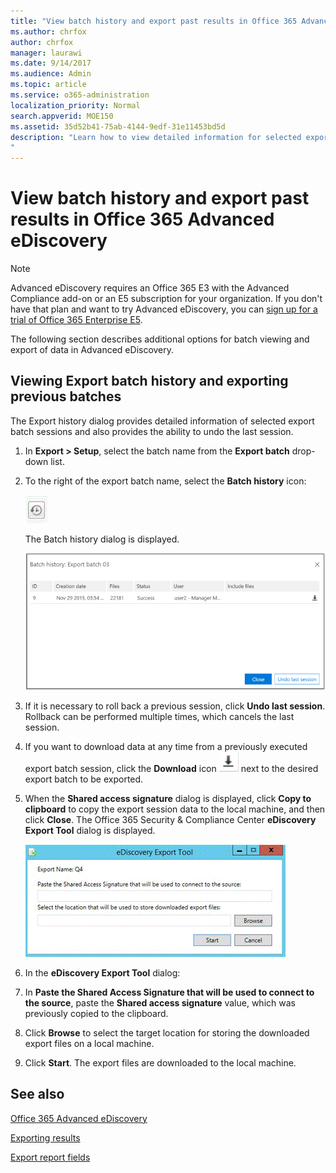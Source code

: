```yaml
---
title: "View batch history and export past results in Office 365 Advanced eDiscovery"
ms.author: chrfox
author: chrfox
manager: laurawi
ms.date: 9/14/2017
ms.audience: Admin
ms.topic: article
ms.service: o365-administration
localization_priority: Normal
search.appverid: MOE150
ms.assetid: 35d52b41-75ab-4144-9edf-31e11453bd5d
description: "Learn how to view detailed information for selected export batch sessions and how to undo the last export session in Office 365 Advanced eDiscovery. 
"
---
```


# View batch history and export past results in Office 365 Advanced eDiscovery

> [!NOTE]
> Advanced eDiscovery requires an Office 365 E3 with the Advanced Compliance add-on or an E5 subscription for your organization. If you don't have that plan and want to try Advanced eDiscovery, you can [sign up for a trial of Office 365 Enterprise E5](https://go.microsoft.com/fwlink/p/?LinkID=698279). 
  
The following section describes additional options for batch viewing and export of data in Advanced eDiscovery. 
  
## Viewing Export batch history and exporting previous batches

The Export history dialog provides detailed information of selected export batch sessions and also provides the ability to undo the last session.
  
1. In **Export \> Setup**, select the batch name from the **Export batch** drop-down list. 
    
2. To the right of the export batch name, select the **Batch history** icon: 
    
    ![Export batch history icon](media/a14f6ef9-0c3c-4851-b65d-9380f2d8a38a.gif)
  
    The Batch history dialog is displayed.
    
    ![Export batch history](media/04c5b75c-348c-491d-b4fe-716659333890.png)
  
3. If it is necessary to roll back a previous session, click **Undo last session**. Rollback can be performed multiple times, which cancels the last session.
    
4. If you want to download data at any time from a previously executed export batch session, click the **Download** icon ![Export batch history download icon](media/de69b920-a6ac-4ddb-b93e-e1cc5888e6c4.gif) next to the desired export batch to be exported. 
    
5. When the **Shared access signature** dialog is displayed, click **Copy to clipboard** to copy the export session data to the local machine, and then click **Close**. The Office 365 Security &amp; Compliance Center **eDiscovery Export Tool** dialog is displayed. 
    
    ![Export eDiscovery dialog](media/01f79d2d-6da0-45e6-9c6f-ab12347572cb.gif)
  
6. In the **eDiscovery Export Tool** dialog: 
    
1. In **Paste the Shared Access Signature that will be used to connect to the source**, paste the **Shared access signature** value, which was previously copied to the clipboard. 
    
2. Click **Browse** to select the target location for storing the downloaded export files on a local machine. 
    
3. Click **Start**. The export files are downloaded to the local machine. 
    
## See also

[Office 365 Advanced eDiscovery](office-365-advanced-ediscovery.md)
  
[ Exporting results ](export-results-in-advanced-ediscovery.md)

[Export report fields](export-report-fields-in-advanced-ediscovery.md)

